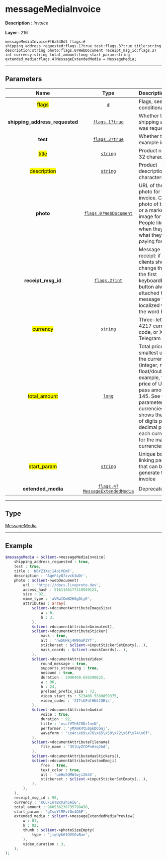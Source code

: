 # messageMediaInvoice

**Description** : *Invoice*

**Layer** : 216

```tl
messageMediaInvoice#f6a548d3 flags:# shipping_address_requested:flags.1?true test:flags.3?true title:string description:string photo:flags.0?WebDocument receipt_msg_id:flags.2?int currency:string total_amount:long start_param:string extended_media:flags.4?MessageExtendedMedia = MessageMedia;
```

---

## Parameters

| Name | Type | Description |
| :---: | :---: | :--- |
| <mark>flags</mark> | [`#`](type/#) | Flags, see TL conditional fields |
| **shipping_address_requested** | [`flags.1?true`](type/true) | Whether the shipping address was requested |
| **test** | [`flags.3?true`](type/true) | Whether this is an example invoice |
| <mark>title</mark> | [`string`](type/string) | Product name, 1-32 characters |
| <mark>description</mark> | [`string`](type/string) | Product description, 1-255 characters |
| **photo** | [`flags.0?WebDocument`](type/WebDocument) | URL of the product photo for the invoice. Can be a photo of the goods or a marketing image for a service. People like it better when they see what they are paying for |
| **receipt_msg_id** | [`flags.2?int`](type/int) | Message ID of receipt: if set, clients should change the text of the first keyboardButtonBuy button always attached to the message to a localized version of the word Receipt |
| <mark>currency</mark> | [`string`](type/string) | Three-letter ISO 4217 currency code, or XTR for Telegram Stars |
| <mark>total_amount</mark> | [`long`](type/long) | Total price in the smallest units of the currency (integer, not float/double). For example, for a price of US$ 1.45 pass amount = 145. See the exp parameter in currencies.json, it shows the number of digits past the decimal point for each currency (2 for the majority of currencies) |
| <mark>start_param</mark> | [`string`](type/string) | Unique bot deep-linking parameter that can be used to generate this invoice |
| **extended_media** | [`flags.4?MessageExtendedMedia`](type/MessageExtendedMedia) | Deprecated |

---

## Type

[MessageMedia](type/MessageMedia)

---

## Example

```php
$messageMedia = $client->messageMediaInvoice(
	shipping_address_requested : true,
	test : true,
	title : 'N6YZ3Xej14oiVEmF',
	description : 'AqeF4yQ7zvck3wDr',
	photo : $client->webDocument(
		url : 'https://docs.liveproto.dev',
		access_hash : 5161146177318949123,
		size : 92,
		mime_type : 'aVRwIOmN2H8gDLyE',
		attributes : array(
			$client->documentAttributeImageSize(
				w : 6,
				h : 3,
			),
			$client->documentAttributeAnimated(),
			$client->documentAttributeSticker(
				mask : true,
				alt : 'nwSUHkj4W9GaPZYf',
				stickerset : $client->inputStickerSetEmpty(...),
				mask_coords : $client->maskCoords(...),
			),
			$client->documentAttributeVideo(
				round_message : true,
				supports_streaming : true,
				nosound : true,
				duration : 2040409.650390625,
				w : 96,
				h : 24,
				preload_prefix_size : 72,
				video_start_ts : 523406.5380859375,
				video_codec : '2ITsUFdfHNlCORiL',
			),
			$client->documentAttributeAudio(
				voice : true,
				duration : 92,
				title : 'xscfVTh5C8Dz1neN',
				performer : 'yMXmK4tL0pkDCGaj',
				waveform : "\x4c\x69\x76\x65\x50\x72\x6f\x74\x6f",
			),
			$client->documentAttributeFilename(
				file_name : '3SlUyZCOPnHzq2bd',
			),
			$client->documentAttributeHasStickers(),
			$client->documentAttributeCustomEmoji(
				free : true,
				text_color : true,
				alt : 'ue0o5QMWtwji264V',
				stickerset : $client->inputStickerSetEmpty(...),
			),
		),
	),
	receipt_msg_id : 90,
	currency : 'KCuF1nTBxm2h5AiG',
	total_amount : 960536230735790438,
	start_param : 'gIsqYfMEvtOn4QAP',
	extended_media : $client->messageExtendedMediaPreview(
		w : 61,
		h : 82,
		thumb : $client->photoSizeEmpty(
			type : 'jiqUyk01DVSGvBae',
		),
		video_duration : 3,
	),
);
```